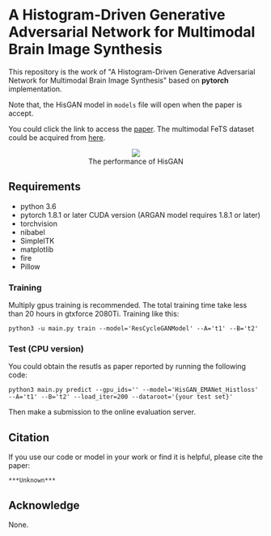 # A Histogram-Driven Generative Adversarial Network for Multimodal Brain Image Synthesis

This repository is the work of "A Histogram-Driven Generative Adversarial Network for Multimodal Brain Image Synthesis" based on **pytorch** implementation. 

Note that, the HisGAN model in `models` file will open when the paper is accept.

You could click the link to access the [paper](https://arxiv.org/). The multimodal FeTS dataset could be acquired from [here](https://www.med.upenn.edu/sbia/brats2018.html).


<div  align="center">  
 <img src="https://github.com/JalexDooo/HisGAN/tree/main/prepare/figure.pdf"
     align=center/>
</div>

<center>The performance of HisGAN</center>


## Requirements
- python 3.6
- pytorch 1.8.1 or later CUDA version (ARGAN model requires 1.8.1 or later)
- torchvision
- nibabel
- SimpleITK
- matplotlib
- fire
- Pillow


### Training

Multiply gpus training is recommended. The total training time take less than 20 hours in gtxforce 2080Ti. Training like this:

```
python3 -u main.py train --model='ResCycleGANModel' --A='t1' --B='t2'
```

### Test (CPU version)

You could obtain the resutls as paper reported by running the following code:

```
python3 main.py predict --gpu_ids='' --model='HisGAN_EMANet_Histloss' --A='t1' --B='t2' --load_iter=200 --dataroot='{your test set}'
```
Then make a submission to the online evaluation server.

## Citation

If you use our code or model in your work or find it is helpful, please cite the paper:
```
***Unknown***
```

## Acknowledge
None.

